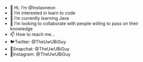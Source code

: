 - 👋 Hi, I’m @Instaoneon
- 👀 I’m interested in learn to code
- 🌱 I’m currently learning Java
- 💞️ I’m looking to collaborate with people willing to pass on their knowledge
- 📫 How to reach me...
- 🐦Twitter: @TheUwUBiGuy
- 👻Snapchat: @TheUwUBiGuy
- 📸Instagram: @TheUwUBiGuy

<!---
Instaoneon/Instaoneon is a ✨ special ✨ repository because its `README.md` (this file) appears on your GitHub profile.
You can click the Preview link to take a look at your changes.
--->
